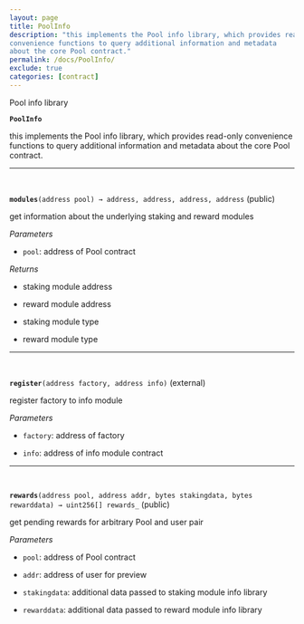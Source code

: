 ```yaml
---
layout: page
title: PoolInfo
description: "this implements the Pool info library, which provides read-only
convenience functions to query additional information and metadata
about the core Pool contract."
permalink: /docs/PoolInfo/
exclude: true
categories: [contract]
---
```


Pool info library



**`PoolInfo`**

this implements the Pool info library, which provides read-only
convenience functions to query additional information and metadata
about the core Pool contract.







****
<br>

**`modules`**`(address pool) → address, address, address, address` (public)

get information about the underlying staking and reward modules




*Parameters*  
- `pool`: address of Pool contract


*Returns*  
- staking module address

- reward module address

- staking module type

- reward module type


****
<br>

**`register`**`(address factory, address info)` (external)

register factory to info module




*Parameters*  
- `factory`: address of factory

- `info`: address of info module contract



****
<br>

**`rewards`**`(address pool, address addr, bytes stakingdata, bytes rewarddata) → uint256[] rewards_` (public)

get pending rewards for arbitrary Pool and user pair




*Parameters*  
- `pool`: address of Pool contract

- `addr`: address of user for preview

- `stakingdata`: additional data passed to staking module info library

- `rewarddata`: additional data passed to reward module info library




